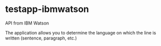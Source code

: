 # testapp-ibmwatson
API from IBM Watson

The application allows you to determine the language on which the line is written (sentence, paragraph, etc.)
